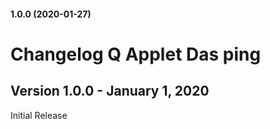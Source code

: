 #### 1.0.0 (2020-01-27)

# Changelog Q Applet Das ping

## Version 1.0.0 - January 1, 2020

Initial Release
